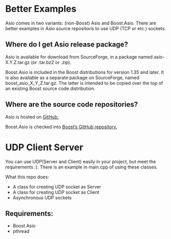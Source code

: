 # Better Examples
  Asio comes in two variants: (non-Boost) Asio and Boost.Asio.
  There are better examples in Asio source repositoris to use UDP (TCP or etc.) sockets.
 ## Where do I get Asio release package?

  Asio is available for download from SourceForge, in a package named asio-X.Y.Z.tar.gz (or .tar.bz2 or .zip).

  Boost.Asio is included in the Boost distributions for version 1.35 and later. It is also available as a separate package on SourceForge, named         boost_asio_X_Y_Z.tar.gz. The latter is intended to be copied over the top of an existing Boost source code distribution.
 
 ## Where are the source code repositories?

  Asio is hosted on [GitHub.](http://github.com/chriskohlhoff/asio/)

  Boost.Asio is checked into [Boost’s GitHub repository.](http://github.com/boostorg/asio/)


# UDP Client Server
  You can use UDP(Server and Client) easily in your project, but meet the requirements :). There is an example in main.cpp of using these classes.

What this repo does:
  - A class for creating UDP socket as Server
  - A class for creating UDP socket as Client
  - Asynchronous UDP sockets
  
 ## Requirements:
  - Boost Asio
  - pthread

